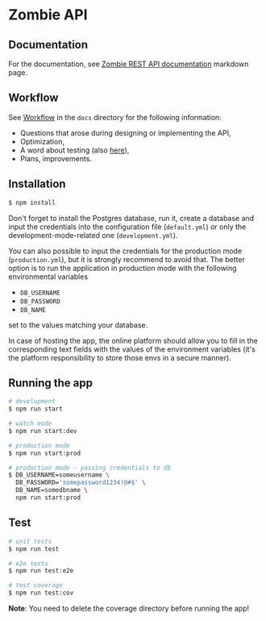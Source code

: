 # Zombie API

## Documentation

For the documentation, see [Zombie REST API documentation](docs/index.md) markdown page.

## Workflow

See [Workflow](docs/workflow.md) in the `docs` directory for the following information:
* Questions that arose during designing or implementing the API,
* Optimization,
* A word about testing (also [here](test/unit/README.md)),
* Plans, improvements.

## Installation

```bash
$ npm install
```

Don't forget to install the Postgres database, run it, create a database and input the credentials into the configuration file (`default.yml`) or only the development-mode-related one (`development.yml`).

You can also possible to input the credentials for the production mode (`production.yml`), but it is strongly recommend to avoid that. The better option is to run the application in production mode with the following environmental variables

  * `DB_USERNAME`
  * `DB_PASSWORD`
  * `DB_NAME`

set to the values matching your database.

In case of hosting the app, the online platform should allow you to fill in the corresponding text fields with the values of the environment variables (it's the platform responsibility to store those envs in a secure manner).


## Running the app

```bash
# development
$ npm run start

# watch mode
$ npm run start:dev

# production mode
$ npm run start:prod

# production mode - passing credentials to db
$ DB_USERNAME=someusername \
  DB_PASSWORD='somepassword1234!@#$' \
  DB_NAME=somedbname \
  npm run start:prod
```

## Test

```bash
# unit tests
$ npm run test

# e2e tests
$ npm run test:e2e

# test coverage
$ npm run test:cov
```
**Note**: You need to delete the coverage directory before running the app!
